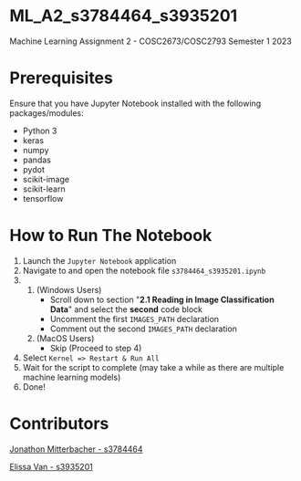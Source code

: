 # ML_A2_s3784464_s3935201
Machine Learning Assignment 2 - COSC2673/COSC2793 Semester 1 2023

# Prerequisites
Ensure that you have Jupyter Notebook installed with the following packages/modules:
 - Python 3
 - keras
 - numpy
 - pandas
 - pydot
 - scikit-image
 - scikit-learn
 - tensorflow

# How to Run The Notebook
1. Launch the `Jupyter Notebook` application
2. Navigate to and open the notebook file `s3784464_s3935201.ipynb`
3.
	1. (Windows Users)
		* Scroll down to section "**2.1 Reading in Image Classification Data**" and select the **second** code block
  		* Uncomment the first `IMAGES_PATH` declaration
  		* Comment out the second `IMAGES_PATH` declaration
	2. (MacOS Users)
		* Skip (Proceed to step 4)
4. Select `Kernel => Restart & Run All`
5. Wait for the script to complete (may take a while as there are multiple machine learning models)
6. Done!

# Contributors
[Jonathon Mitterbacher - s3784464](https://github.com/s3784464)

[Elissa Van - s3935201](https://github.com/Exkius)